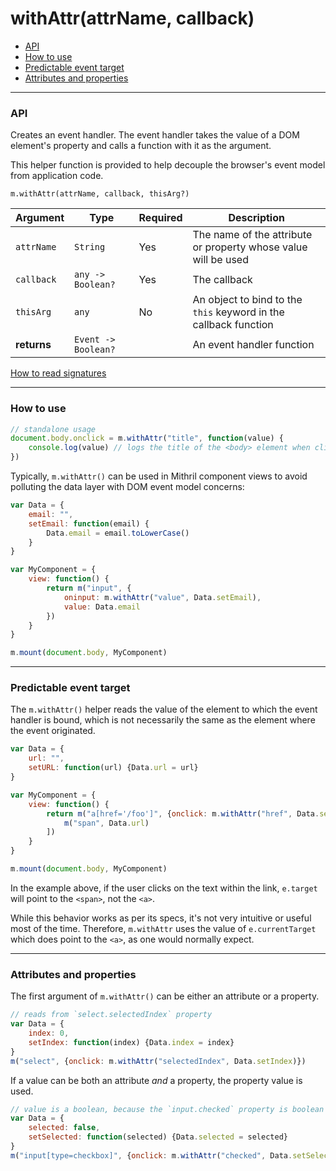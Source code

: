 # withAttr(attrName, callback)

- [API](#api)
- [How to use](#how-to-use)
- [Predictable event target](#predictable-event-target)
- [Attributes and properties](#attributes-and-properties)

---

### API

Creates an event handler. The event handler takes the value of a DOM element's property and calls a function with it as the argument.

This helper function is provided to help decouple the browser's event model from application code.

`m.withAttr(attrName, callback, thisArg?)`

Argument    | Type                 | Required | Description
----------- | -------------------- | -------- | ---
`attrName`  | `String`             | Yes      | The name of the attribute or property whose value will be used
`callback`  | `any -> Boolean?`    | Yes      | The callback
`thisArg`   | `any`                | No       | An object to bind to the `this` keyword in the callback function
**returns** | `Event -> Boolean?`  |          | An event handler function

[How to read signatures](signatures.md)

---

### How to use

```javascript
// standalone usage
document.body.onclick = m.withAttr("title", function(value) {
	console.log(value) // logs the title of the <body> element when clicked
})
```

Typically, `m.withAttr()` can be used in Mithril component views to avoid polluting the data layer with DOM event model concerns:

```javascript
var Data = {
	email: "",
	setEmail: function(email) {
		Data.email = email.toLowerCase()
	}
}

var MyComponent = {
	view: function() {
		return m("input", {
			oninput: m.withAttr("value", Data.setEmail),
			value: Data.email
		})
	}
}

m.mount(document.body, MyComponent)
```

---

### Predictable event target

The `m.withAttr()` helper reads the value of the element to which the event handler is bound, which is not necessarily the same as the element where the event originated.

```javascript
var Data = {
	url: "",
	setURL: function(url) {Data.url = url}
}

var MyComponent = {
	view: function() {
		return m("a[href='/foo']", {onclick: m.withAttr("href", Data.setURL)}, [
			m("span", Data.url)
		])
	}
}

m.mount(document.body, MyComponent)
```

In the example above, if the user clicks on the text within the link, `e.target` will point to the `<span>`, not the `<a>`.

While this behavior works as per its specs, it's not very intuitive or useful most of the time. Therefore, `m.withAttr` uses the value of `e.currentTarget` which does point to the `<a>`, as one would normally expect.

---

### Attributes and properties

The first argument of `m.withAttr()` can be either an attribute or a property.

```javascript
// reads from `select.selectedIndex` property
var Data = {
	index: 0,
	setIndex: function(index) {Data.index = index}
}
m("select", {onclick: m.withAttr("selectedIndex", Data.setIndex)})
```

If a value can be both an attribute *and* a property, the property value is used.

```javascript
// value is a boolean, because the `input.checked` property is boolean
var Data = {
	selected: false,
	setSelected: function(selected) {Data.selected = selected}
}
m("input[type=checkbox]", {onclick: m.withAttr("checked", Data.setSelected)})
```

